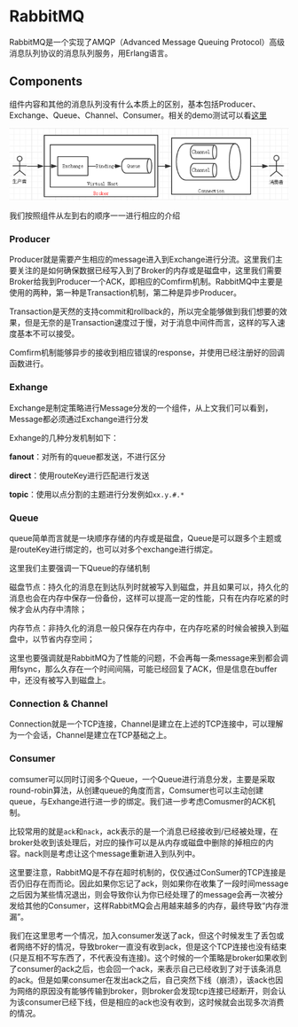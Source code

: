 # RabbitMQ

RabbitMQ是一个实现了AMQP（Advanced Message Queuing Protocol）高级消息队列协议的消息队列服务，用Erlang语言。

## Components

组件内容和其他的消息队列没有什么本质上的区别，基本包括Producer、Exchange、Queue、Channel、Consumer。相关的demo测试可以看[这里](http://tryrabbitmq.com/)

![inframe](./images/inframe.png)

我们按照组件从左到右的顺序一一进行相应的介绍

### Producer

Producer就是需要产生相应的message进入到Exchange进行分流。这里我们主要关注的是如何确保数据已经写入到了Broker的内存或是磁盘中，这里我们需要Broker给我到Producer一个ACK，即相应的Comfirm机制。RabbitMQ中主要是使用的两种，第一种是Transaction机制，第二种是异步Producer。

Transaction是天然的支持commit和rollback的，所以完全能够做到我们想要的效果，但是无奈的是Transaction速度过于慢，对于消息中间件而言，这样的写入速度基本不可以接受。

Comfirm机制能够异步的接收到相应错误的response，并使用已经注册好的回调函数进行。

### Exhange

Exchange是制定策略进行Message分发的一个组件，从上文我们可以看到，Message都必须通过Exchange进行分发

Exhange的几种分发机制如下：

**fanout**：对所有的queue都发送，不进行区分

**direct**：使用routeKey进行匹配进行发送

**topic**：使用以点分割的主题进行分发例如`xx.y.#.*`

### Queue

queue简单而言就是一块顺序存储的内存或是磁盘，Queue是可以跟多个主题或是routeKey进行绑定的，也可以对多个exchange进行绑定。

这里我们主要强调一下Queue的存储机制

磁盘节点：持久化的消息在到达队列时就被写入到磁盘，并且如果可以，持久化的消息也会在内存中保存一份备份，这样可以提高一定的性能，只有在内存吃紧的时候才会从内存中清除；

内存节点：非持久化的消息一般只保存在内存中，在内存吃紧的时候会被换入到磁盘中，以节省内存空间；

这里也要强调就是RabbitMQ为了性能的问题，不会再每一条message来到都会调用fsync，那么久存在一个时间间隔，可能已经回复了ACK，但是信息在buffer中，还没有被写入到磁盘上。

### Connection & Channel

Connection就是一个TCP连接，Channel是建立在上述的TCP连接中，可以理解为一个会话，Channel是建立在TCP基础之上。

### Consumer

comsumer可以同时订阅多个Queue，一个Queue进行消息分发，主要是采取round-robin算法，从创建queue的角度而言，Comsumer也可以主动创建queue，与Exhange进行进一步的绑定。我们进一步考虑Comusmer的ACK机制。

比较常用的就是`ack`和`nack`，ack表示的是一个消息已经接收到/已经被处理，在broker处收到该处理后，对应的操作可以是从内存或磁盘中删除的掉相应的内容。nack则是考虑让这个message重新进入到队列中。

这里要注意，RabbitMQ是不存在超时机制的，仅仅通过ConSumer的TCP连接是否仍旧存在而而论。因此如果你忘记了ack，则如果你在收集了一段时间message之后因为某些情况退出，则会导致你认为你已经处理了的message会再一次被分发给其他的Consumer，这样RabbitMQ会占用越来越多的内存，最终导致“内存泄漏”。

我们在这里思考一个情况，加入consumer发送了ack，但这个时候发生了丢包或者网络不好的情况，导致broker一直没有收到ack，但是这个TCP连接也没有结束(只是互相不写东西了，不代表没有连接)。这个时候的一个策略是broker如果收到了consumer的ack之后，也会回一个ack，来表示自己已经收到了对于该条消息的ack。但是如果consumer在发出ack之后，自己突然下线（崩溃），该ack也因为网络的原因没有能够传输到broker，则broker会发现tcp连接已经断开，则会认为该consumer已经下线，但是相应的ack也没有收到，这时候就会出现多次消费的情况。